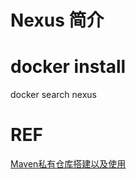 # Nexus 简介

# docker install

docker search nexus




# REF
[Maven私有仓库搭建以及使用](https://www.cnblogs.com/wuwei928/p/10338307.html)